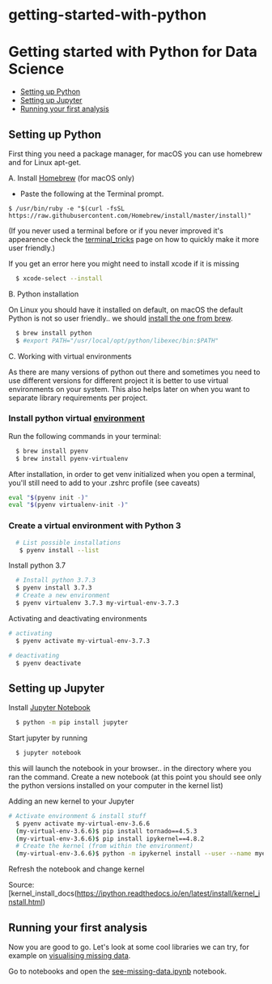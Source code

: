 # getting-started-with-python


# Getting started with Python for Data Science
- [Setting up Python](#setting-up-python)
- [Setting up Jupyter](#setting-up-jupyter)
- [Running your first analysis](#running-your-first-analysis)

## Setting up Python

First thing you need a package manager, for macOS you can use homebrew and for Linux apt-get.

A. Install [Homebrew](https://brew.sh) (for macOS only)

* Paste the following at the Terminal prompt.

`$ /usr/bin/ruby -e "$(curl -fsSL https://raw.githubusercontent.com/Homebrew/install/master/install)"`


(If you never used a terminal before or if you never improved it's appearence check the [terminal_tricks](https://github.com/pyladieshamburg/getting-started-with-python/blob/master/terminal_tricks.md) page on how to quickly make it more user friendly.)
  

If you get an error here you might need to install xcode if it is missing

```sh
  $ xcode-select --install
```

B. Python installation

On Linux you should have it installed on default, on macOS the default Python is not so user friendly.. we should [install the one from brew](ttps://docs.python-guide.org/starting/install/osx/).

```sh
  $ brew install python
  $ #export PATH="/usr/local/opt/python/libexec/bin:$PATH"
```

C. Working with virtual environments

As there are many versions of python out there and sometimes you need to use different versions for different project it is better to use virtual environments on your system. This also helps later on when you want to separate library requirements per project.

### Install python virtual [environment](https://github.com/pyenv/pyenv-virtualenv)

Run the following commands in your terminal:

```sh 
  $ brew install pyenv
  $ brew install pyenv-virtualenv
```

After installation, in order to get venv initialized when you open a terminal, you'll still need to add to your .zshrc profile (see caveats)

```sh 
eval "$(pyenv init -)"
eval "$(pyenv virtualenv-init -)"
```

### Create a virtual environment with Python 3 



```sh 
  # List possible installations
   $ pyenv install --list
```

Install python 3.7 

```sh 
  # Install python 3.7.3
  $ pyenv install 3.7.3
  # Create a new environment
  $ pyenv virtualenv 3.7.3 my-virtual-env-3.7.3
```
Activating and deactivating environments

```sh 
# activating
  $ pyenv activate my-virtual-env-3.7.3

# deactivating
  $ pyenv deactivate
```



## Setting up Jupyter

Install [Jupyter Notebook](http://jupyter.org/install)

```sh
  $ python -m pip install jupyter
```
Start jupyter by running
```sh
  $ jupyter notebook
```
this will launch the notebook in your browser.. in the directory where you ran the command. Create a new notebook (at this point you should see only the python versions installed on your computer in the kernel list)

Adding an new kernel to your Jupyter

```sh
# Activate environment & install stuff
  $ pyenv activate my-virtual-env-3.6.6
  (my-virtual-env-3.6.6)$ pip install tornado==4.5.3
  (my-virtual-env-3.6.6)$ pip install ipykernel==4.8.2
  # Create the kernel (from within the environment)
  (my-virtual-env-3.6.6)$ python -m ipykernel install --user --name myenv --display-name "Python 3.6.6 - PyLadies"
```

Refresh the notebook and change kernel

Source: [kernel_install_docs(https://ipython.readthedocs.io/en/latest/install/kernel_install.html)



## Running your first analysis

Now you are good to go. Let's look at some cool libraries we can try, for example on [visualising missing data](https://github.com/ResidentMario/missingno).

Go to notebooks and open the [see-missing-data.ipynb](https://github.com/pyladieshamburg/getting-started-with-python/blob/master/notebooks/see-missing-data.ipynb) notebook.
